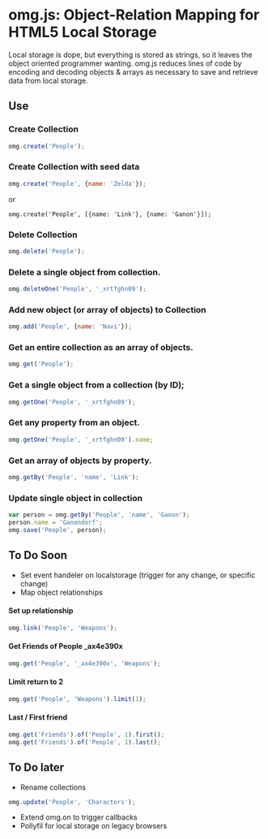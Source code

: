 # omg.js: Object-Relation Mapping for HTML5 Local Storage

Local storage is dope, but everything is stored as strings, so it leaves the object oriented programmer wanting. omg.js reduces lines of code by encoding and decoding objects & arrays as necessary to save and retrieve data from local storage.

## Use
### Create Collection
```javascript
omg.create('People');
```

### Create Collection with seed data
```javascript
omg.create('People', {name: 'Zelda'});
```

or

```
omg.create('People', [{name: 'Link'}, {name: 'Ganon'}]);
```

### Delete Collection
```javascript
omg.delete('People');
```

### Delete a single object from collection.
```javascript
omg.deleteOne('People', '_xrtfghn09');
```

### Add new object (or array of objects) to Collection
```javascript
omg.add('People', {name: 'Navi'});
```

### Get an entire collection as an array of objects.
```javascript
omg.get('People');
```

### Get a single object from a collection (by ID);
```javascript
omg.getOne('People', '_xrtfghn09');
```

### Get any property from an object.
```javascript
omg.getOne('People', '_xrtfghn09').name;
```

### Get an array of objects by property.
```javascript
omg.getBy('People', 'name', 'Link');
```

### Update single object in collection
```javascript
var person = omg.getBy('People', 'name', 'Ganon');
person.name = 'Ganondorf';
omg.save('People', person);
```

## To Do Soon
- Set event handeler on localstorage (trigger for any change, or specific change)
- Map object relationships

#### Set up relationship
```javascript
omg.link('People', 'Weapons');
```
#### Get Friends of People _ax4e390x
```javascript
omg.get('People', '_ax4e390x', 'Weapons');
```

#### Limit return to 2
```javascript
omg.get('People', 'Weapons').limit(1);
```

#### Last / First friend
```javascript
omg.get('Friends').of('People', 1).first();
omg.get('Friends').of('People', 1).last();
```

## To Do later
- Rename collections 
```javascript
omg.update('People', 'Characters');
```
- Extend omg.on to trigger callbacks
- Pollyfil for local storage on legacy browsers 